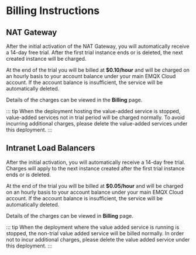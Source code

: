 # Billing Instructions

## NAT Gateway

After the initial activation of the NAT Gateway, you will automatically receive a 14-day free trial. After the first trial instance ends or is deleted, the next created instance will be charged.

At the end of the trial you will be billed at **$0.10/hour** and will be charged on an hourly basis to your account balance under your main EMQX Cloud account. If the account balance is insufficient, the service will be automatically deleted.

Details of the charges can be viewed in the **Billing** page.

::: tip
When the deployment hosting the value-added service is stopped, value-added services not in trial period will be charged normally. To avoid incurring additional charges, please delete the value-added services under this deployment.
:::


## Intranet Load Balancers

After the initial activation, you will automatically receive a 14-day free trial. Charges will apply to the next instance created after the first trial instance ends or is deleted.

At the end of the trial you will be billed at **$0.05/hour** and will be charged on an hourly basis to your account balance under your main EMQX Cloud account. If the account balance is insufficient, the service will be automatically deleted.

Details of the charges can be viewed in **Billing** page.

::: tip
When the deployment where the value added service is running is stopped, the non-trial value added service will be billed normally. In order not to incur additional charges, please delete the value added service under this deployment.
:::
